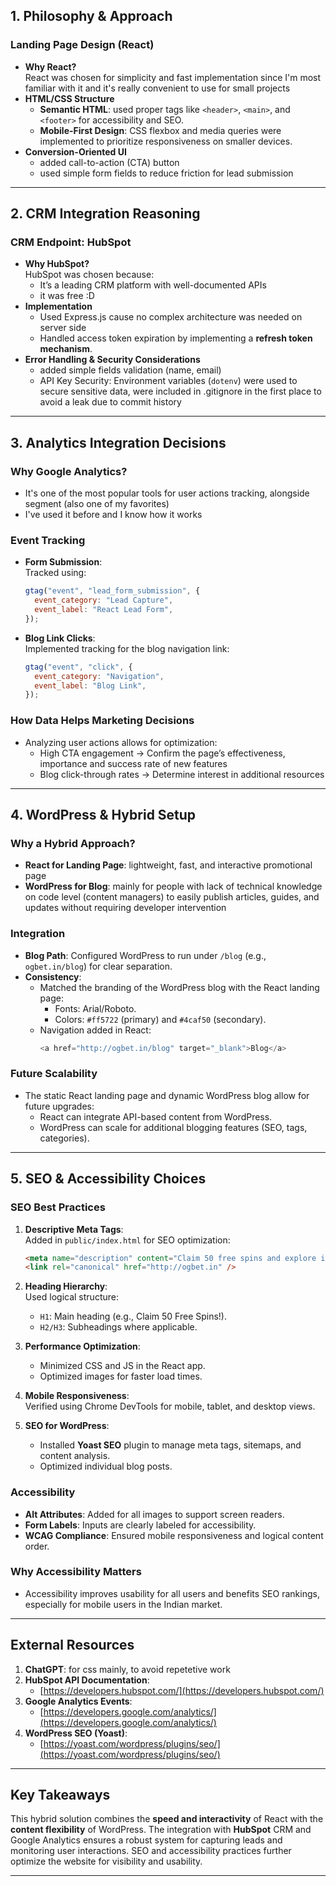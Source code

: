 ## **1. Philosophy & Approach**

### **Landing Page Design (React)**
- **Why React?**  
  React was chosen for simplicity and fast implementation since I'm most familiar with it and it's really convenient to use for small projects
- **HTML/CSS Structure**  
  - **Semantic HTML**: used proper tags like `<header>`, `<main>`, and `<footer>` for accessibility and SEO.
  - **Mobile-First Design**: CSS flexbox and media queries were implemented to prioritize responsiveness on smaller devices.
- **Conversion-Oriented UI**  
  - added call-to-action (CTA) button
  - used simple form fields to reduce friction for lead submission

---

## **2. CRM Integration Reasoning**

### **CRM Endpoint: HubSpot**
- **Why HubSpot?**  
  HubSpot was chosen because:
  - It’s a leading CRM platform with well-documented APIs
  - it was free :D
- **Implementation**  
  - Used Express.js cause no complex architecture was needed on server side
  - Handled access token expiration by implementing a **refresh token mechanism**.
- **Error Handling & Security Considerations**  
  - added simple fields validation (name, email)
  - API Key Security: Environment variables (`dotenv`) were used to secure sensitive data, were included in .gitignore in the first place to avoid a leak due to commit history

---

## **3. Analytics Integration Decisions**

### **Why Google Analytics?**
- It's one of the most popular tools for user actions tracking, alongside segment (also one of my favorites)
- I've used it before and I know how it works

### **Event Tracking**
- **Form Submission**:  
  Tracked using:
  ```javascript
  gtag("event", "lead_form_submission", {
    event_category: "Lead Capture",
    event_label: "React Lead Form",
  });
  ```
- **Blog Link Clicks**:  
  Implemented tracking for the blog navigation link:
  ```javascript
  gtag("event", "click", {
    event_category: "Navigation",
    event_label: "Blog Link",
  });
  ```

### **How Data Helps Marketing Decisions**  
- Analyzing user actions allows for optimization:
  - High CTA engagement → Confirm the page’s effectiveness, importance and success rate of new features
  - Blog click-through rates → Determine interest in additional resources

---

## **4. WordPress & Hybrid Setup**

### **Why a Hybrid Approach?**
- **React for Landing Page**: lightweight, fast, and interactive promotional page
- **WordPress for Blog**: mainly for people with lack of technical knowledge on code level (content managers)  to easily publish articles, guides, and updates without requiring developer intervention

### **Integration**
- **Blog Path**: Configured WordPress to run under `/blog` (e.g., `ogbet.in/blog`) for clear separation.
- **Consistency**:  
  - Matched the branding of the WordPress blog with the React landing page:
    - Fonts: Arial/Roboto.
    - Colors: `#ff5722` (primary) and `#4caf50` (secondary).
  - Navigation added in React:
    ```javascript
    <a href="http://ogbet.in/blog" target="_blank">Blog</a>
    ```

### **Future Scalability**
- The static React landing page and dynamic WordPress blog allow for future upgrades:
  - React can integrate API-based content from WordPress.
  - WordPress can scale for additional blogging features (SEO, tags, categories).

---

## **5. SEO & Accessibility Choices**

### **SEO Best Practices**
1. **Descriptive Meta Tags**:  
   Added in `public/index.html` for SEO optimization:
   ```html
   <meta name="description" content="Claim 50 free spins and explore iGaming promotions. Visit our blog for guides and tips!" />
   <link rel="canonical" href="http://ogbet.in" />
   ```

2. **Heading Hierarchy**:  
   Used logical structure:
   - `H1`: Main heading (e.g., Claim 50 Free Spins!).  
   - `H2/H3`: Subheadings where applicable.

3. **Performance Optimization**:
   - Minimized CSS and JS in the React app.
   - Optimized images for faster load times.

4. **Mobile Responsiveness**:  
   Verified using Chrome DevTools for mobile, tablet, and desktop views.

5. **SEO for WordPress**:
   - Installed **Yoast SEO** plugin to manage meta tags, sitemaps, and content analysis.
   - Optimized individual blog posts.

### **Accessibility**
- **Alt Attributes**: Added for all images to support screen readers.  
- **Form Labels**: Inputs are clearly labeled for accessibility.  
- **WCAG Compliance**: Ensured mobile responsiveness and logical content order.

### **Why Accessibility Matters**
- Accessibility improves usability for all users and benefits SEO rankings, especially for mobile users in the Indian market.

---

## **External Resources**
1. **ChatGPT**: for css mainly, to avoid repetetive work
2. **HubSpot API Documentation**:  
   - [https://developers.hubspot.com/](https://developers.hubspot.com/)
3. **Google Analytics Events**:  
   - [https://developers.google.com/analytics/](https://developers.google.com/analytics/)
4. **WordPress SEO (Yoast)**:  
   - [https://yoast.com/wordpress/plugins/seo/](https://yoast.com/wordpress/plugins/seo/)

---

## **Key Takeaways**
This hybrid solution combines the **speed and interactivity** of React with the **content flexibility** of WordPress. The integration with **HubSpot** CRM and Google Analytics ensures a robust system for capturing leads and monitoring user interactions. SEO and accessibility practices further optimize the website for visibility and usability.

---
